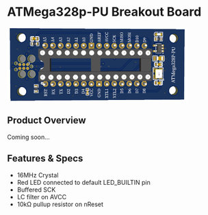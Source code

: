 # ATMega328p-PU Breakout Board

![USB2SerialAdapter](/images/328p.png)

## Product Overview

Coming soon...

## Features & Specs

- 16MHz Crystal
- Red LED connected to default LED_BUILTIN pin
- Buffered SCK
- LC filter on AVCC
- 10kΩ pullup resistor on nReset

